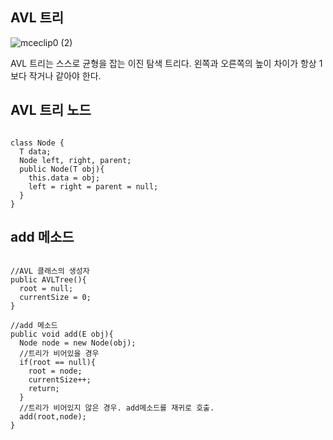 ## AVL 트리
![mceclip0 (2)](https://user-images.githubusercontent.com/63636555/146297289-b9a2eb5c-c199-4044-8e66-c6c40a971dad.png)

AVL 트리는 스스로 균형을 잡는 이진 탐색 트리다. 왼쪽과 오른쪽의 높이 차이가 항상 1보다 작거나 같아야 한다.


## AVL 트리 노드
<pre><code>
class Node<T> {
  T data;
  Node<T> left, right, parent;
  public Node(T obj){
    this.data = obj;
    left = right = parent = null;
  }
}
</code></pre>


## add 메소드
<pre><code>
//AVL 클래스의 생성자
public AVLTree(){
  root = null;
  currentSize = 0;
}

//add 메소드
public void add(E obj){
  Node<E> node = new Node(obj);
  //트리가 비어있을 경우
  if(root == null){
    root = node;
    currentSize++;
    return;
  }
  //트리가 비어있지 않은 경우. add메소드를 재귀로 호출.
  add(root,node);
}
</code></pre>
